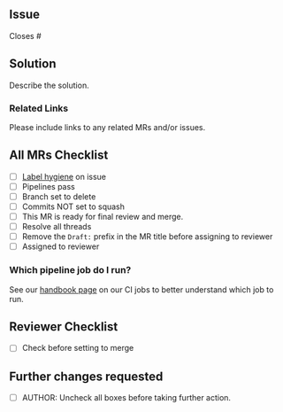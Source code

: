 ## Issue
<!---
Link the Issue this MR closes
--->
Closes #

## Solution

Describe the solution.

### Related Links

Please include links to any related MRs and/or issues.

## All MRs Checklist
* [ ] [Label hygiene](https://about.gitlab.com/handbook/business-technology/data-team/how-we-work/#issue-labeling) on issue
* [ ] Pipelines pass
* [ ] Branch set to delete
* [ ] Commits NOT set to squash
* [ ] This MR is ready for final review and merge.
* [ ] Resolve all threads
* [ ] Remove the `Draft:` prefix in the MR title before assigning to reviewer
* [ ] Assigned to reviewer

### Which pipeline job do I run?
See our [handbook page](https://about.gitlab.com/handbook/business-ops/data-team/platform/ci-jobs/) on our CI jobs to better understand which job to run.

## Reviewer Checklist
* [ ] Check before setting to merge

## Further changes requested
* [ ] AUTHOR: Uncheck all boxes before taking further action.

